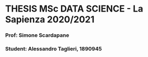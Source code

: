 # THESIS MSc DATA SCIENCE - La Sapienza 2020/2021

### Prof: Simone Scardapane

### Student: Alessandro Taglieri, 1890945
